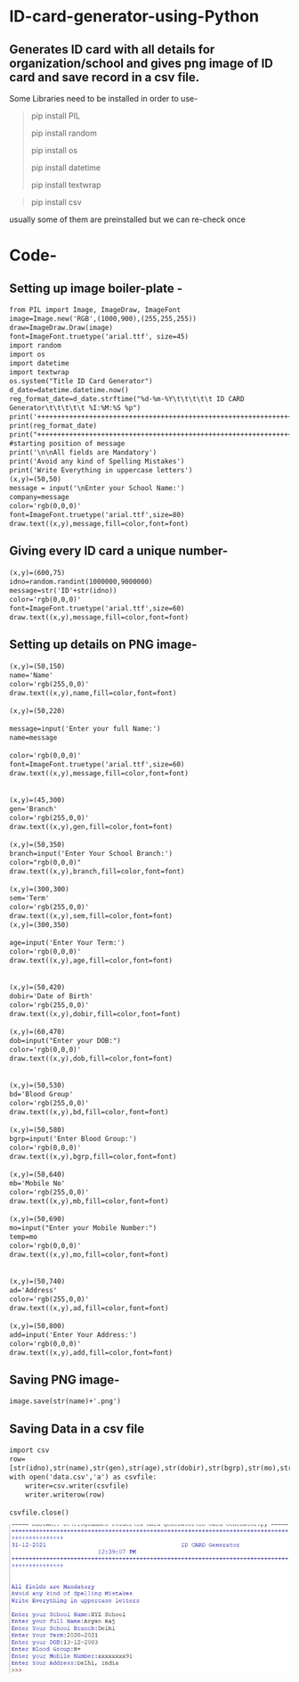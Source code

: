 # ID-card-generator-using-Python
Generates ID card with all details for organization/school and gives png image of ID card and save record in a csv file.
--------------------------------------------------------------------------------------------------------------------------------------------------------------------------------
Some Libraries need to be installed in order to use-
>pip install PIL
>
>pip install random
>
>pip install os
>
>pip install datetime
>
>pip install textwrap

>pip install csv



 usually some of them are preinstalled but we can re-check once
 
 # Code-
 
 ## Setting up image boiler-plate -
 
 ```
from PIL import Image, ImageDraw, ImageFont
image=Image.new('RGB',(1000,900),(255,255,255))
draw=ImageDraw.Draw(image)
font=ImageFont.truetype('arial.ttf', size=45)
import random
import os
import datetime
import textwrap
os.system("Title ID Card Generator")
d_date=datetime.datetime.now()
reg_format_date=d_date.strftime("%d-%m-%Y\t\t\t\t\t ID CARD Generator\t\t\t\t\t %I:%M:%S %p")
print('+++++++++++++++++++++++++++++++++++++++++++++++++++++++++++++++++++++++++++++++++++++++++++++++')
print(reg_format_date)
print("+++++++++++++++++++++++++++++++++++++++++++++++++++++++++++++++++++++++++++++++++++++++++++++++")
#starting position of message
print('\n\nAll fields are Mandatory')
print('Avoid any kind of Spelling Mistakes')
print('Write Everything in uppercase letters')
(x,y)=(50,50)
message = input('\nEnter your School Name:')
company=message
color='rgb(0,0,0)'
font=ImageFont.truetype('arial.ttf',size=80)
draw.text((x,y),message,fill=color,font=font)

```
## Giving every ID card a unique number-

```
(x,y)=(600,75)
idno=random.randint(1000000,9000000)
message=str('ID'+str(idno))
color='rgb(0,0,0)'
font=ImageFont.truetype('arial.ttf',size=60)
draw.text((x,y),message,fill=color,font=font)

```
## Setting up details on PNG image-

```
(x,y)=(50,150)
name='Name'
color='rgb(255,0,0)'
draw.text((x,y),name,fill=color,font=font)

(x,y)=(50,220)

message=input('Enter your full Name:')
name=message

color='rgb(0,0,0)'
font=ImageFont.truetype('arial.ttf',size=60)
draw.text((x,y),message,fill=color,font=font)


(x,y)=(45,300)
gen='Branch'
color='rgb(255,0,0)'
draw.text((x,y),gen,fill=color,font=font)

(x,y)=(50,350)
branch=input('Enter Your School Branch:')
color="rgb(0,0,0)"
draw.text((x,y),branch,fill=color,font=font)

(x,y)=(300,300)
sem='Term'
color='rgb(255,0,0)'
draw.text((x,y),sem,fill=color,font=font)
(x,y)=(300,350)

age=input('Enter Your Term:')
color='rgb(0,0,0)'
draw.text((x,y),age,fill=color,font=font)


(x,y)=(50,420)
dobir='Date of Birth'
color='rgb(255,0,0)'
draw.text((x,y),dobir,fill=color,font=font)

(x,y)=(60,470)
dob=input("Enter your DOB:")
color='rgb(0,0,0)'
draw.text((x,y),dob,fill=color,font=font)


(x,y)=(50,530)
bd='Blood Group'
color='rgb(255,0,0)'
draw.text((x,y),bd,fill=color,font=font)

(x,y)=(50,580)
bgrp=input('Enter Blood Group:')
color='rgb(0,0,0)'
draw.text((x,y),bgrp,fill=color,font=font)

(x,y)=(50,640)
mb='Mobile No'
color='rgb(255,0,0)'
draw.text((x,y),mb,fill=color,font=font)

(x,y)=(50,690)
mo=input("Enter your Mobile Number:")
temp=mo
color='rgb(0,0,0)'
draw.text((x,y),mo,fill=color,font=font)


(x,y)=(50,740)
ad='Address'
color='rgb(255,0,0)'
draw.text((x,y),ad,fill=color,font=font)

(x,y)=(50,800)
add=input('Enter Your Address:')
color='rgb(0,0,0)'
draw.text((x,y),add,fill=color,font=font)

```
## Saving PNG image-

```
image.save(str(name)+'.png')

```
## Saving Data in a csv file

```
import csv
row=[str(idno),str(name),str(gen),str(age),str(dobir),str(bgrp),str(mo),str(add)]
with open('data.csv','a') as csvfile:
    writer=csv.writer(csvfile)
    writer.writerow(row)

csvfile.close()

```

![Input from user](https://github.com/aryanraj2713/ID-card-generator-using-python/blob/main/input.jpg)


























